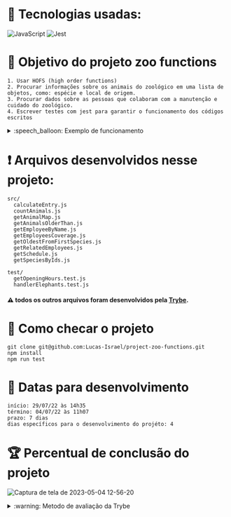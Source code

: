 # :toolbox: Tecnologias usadas:

![JavaScript](https://img.shields.io/badge/javascript-%23323330.svg?style=for-the-badge&logo=javascript&logoColor=%23F7DF1E)
![Jest](https://img.shields.io/badge/-jest-%23C21325?style=for-the-badge&logo=jest&logoColor=white)

# :open_book: Objetivo do projeto zoo functions

```
1. Usar HOFS (high order functions)
2. Procurar informações sobre os animais do zoológico em uma lista de objetos, como: espécie e local de origem.
3. Procurar dados sobre as pessoas que colaboram com a manutenção e cuidado do zoológico.
4. Escrever testes com jest para garantir o funcionamento dos códigos escritos
```

<details>
  <summary>:speech_balloon: Exemplo de funcionamento</summary>
  
![Captura de tela de 2023-05-04 12-49-24](https://user-images.githubusercontent.com/104790267/236260969-3cbe6a14-232b-4d26-8409-4a69fd990e25.png)

  
</details>

# :heavy_exclamation_mark: Arquivos desenvolvidos nesse projeto:

```
src/
  calculateEntry.js
  countAnimals.js
  getAnimalMap.js
  getAnimalsOlderThan.js
  getEmployeeByName.js
  getEmployeesCoverage.js
  getOldestFromFirstSpecies.js
  getRelatedEmployees.js
  getSchedule.js
  getSpeciesByIds.js
  
test/
  getOpeningHours.test.js
  handlerElephants.test.js
```

#### :warning: todos os outros arquivos foram desenvolvidos pela [Trybe](https://www.betrybe.com).

# :thinking: Como checar o projeto

```
git clone git@github.com:Lucas-Israel/project-zoo-functions.git
npm install
npm run test
```

# :calendar: Datas para desenvolvimento

```
início: 29/07/22 às 14h35
término: 04/07/22 às 11h07
prazo: 7 dias
dias específicos para o desenvolvimento do projéto: 4
```

# :trophy: Percentual de conclusão do projeto

![Captura de tela de 2023-05-04 12-56-20](https://user-images.githubusercontent.com/104790267/236262494-70c952b5-cfac-4ea8-8bb2-66244f3a2bbf.png)


<details>
  <summary>:warning: Metodo de avaliação da Trybe</summary>
  
##### A escola de programação [Trybe](https://www.betrybe.com) utiliza um sistema de avaliação baseado na conclusão de requisitos em cada projeto, considerando a porcentagem de conclusão, com um mínimo de 80% dos requisitos obrigatórios, em um prazo regular de no máximo 7 dias, tendo dias específicos para o desenvolvimento do projeto que variam de acordo com a complexidade dele.

##### Não alcançando esse patamar mímino, o aluno entra em recuperação, tendo que entregar 90% dos requisitos obrigatórios mais os bonús, em outros 7 dias, caso o aluno falhe novamente ele é mudado de turma para refazer o conteúdo e projeto, caso falhe após mudar de turma, no mesmo conteúdo/projeto, o aluno é removido do curso.
  
</details>

